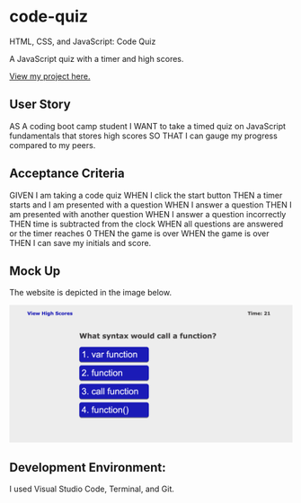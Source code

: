 # code-quiz

HTML, CSS, and JavaScript: Code Quiz

A JavaScript quiz with a timer and high scores.

<a href="https://necro17.github.io/code-quiz/">View my project here.</a>

## User Story

AS A coding boot camp student
I WANT to take a timed quiz on JavaScript fundamentals that stores high scores
SO THAT I can gauge my progress compared to my peers.

## Acceptance Criteria

GIVEN I am taking a code quiz
WHEN I click the start button
THEN a timer starts and I am presented with a question
WHEN I answer a question
THEN I am presented with another question
WHEN I answer a question incorrectly
THEN time is subtracted from the clock
WHEN all questions are answered or the timer reaches 0
THEN the game is over
WHEN the game is over
THEN I can save my initials and score.

## Mock Up
The website is depicted in the image below.

<img src="assets/Screen Shot 2022-08-21 at 1.25.44 PM.png"></img>

## Development Environment:
I used Visual Studio Code, Terminal, and Git.